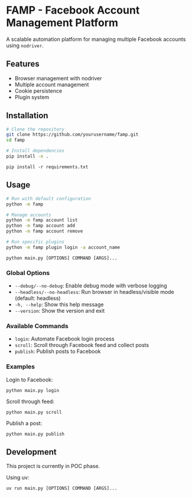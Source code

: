 # FAMP - Facebook Account Management Platform

A scalable automation platform for managing multiple Facebook accounts using `nodriver`.

## Features

- Browser management with nodriver
- Multiple account management
- Cookie persistence
- Plugin system

## Installation

```bash
# Clone the repository
git clone https://github.com/yourusername/famp.git
cd famp

# Install dependencies
pip install -e .
```

```
pip install -r requirements.txt
```

## Usage

```bash
# Run with default configuration
python -m famp

# Manage accounts
python -m famp account list
python -m famp account add
python -m famp account remove

# Run specific plugins
python -m famp plugin login -a account_name
```

```
python main.py [OPTIONS] COMMAND [ARGS]...
```

### Global Options

- `--debug/--no-debug`: Enable debug mode with verbose logging
- `--headless/--no-headless`: Run browser in headless/visible mode (default: headless)
- `-h, --help`: Show this help message
- `--version`: Show the version and exit

### Available Commands

- `login`: Automate Facebook login process
- `scroll`: Scroll through Facebook feed and collect posts
- `publish`: Publish posts to Facebook

### Examples

Login to Facebook:

```
python main.py login
```

Scroll through feed:

```
python main.py scroll
```

Publish a post:

```
python main.py publish
```

## Development

This project is currently in POC phase.

Using uv:

```
uv run main.py [OPTIONS] COMMAND [ARGS]...
```
